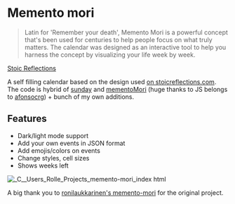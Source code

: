 # Memento mori

> Latin for 'Remember your death', Memento Mori is a powerful concept that's been used for centuries to help people focus on what truly matters.
> The calendar was designed as an interactive tool to help you harness the concept by visualizing your life week by week.

[Stoic Reflections](https://stoicreflections.com)

A self filling calendar based on the design used [on stoicreflections.com](https://stoicreflections.com/collections/memento-mori-life-calendar-chart-poster-frame). 
The code is hybrid of [sunday](https://github.com/ronilaukkarinen/sunday) and [mementoMori](https://github.com/afonsocrg/mementoMori) (huge thanks to JS belongs to [afonsocrg](https://github.com/afonsocrg)) + bunch of my own additions.

## Features

* Dark/light mode support
* Add your own events in JSON format
* Add emojis/colors on events
* Change styles, cell sizes
* Shows weeks left

![_C__Users_Rolle_Projects_memento-mori_index html](https://user-images.githubusercontent.com/1534150/187994535-24eb152e-e935-450a-9a62-5c8ac14bd954.png)

A big thank you to [ronilaukkarinen's memento-mori](https://github.com/ronilaukkarinen/memento-mori) for the original project. 
